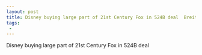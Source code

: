 ```yaml
---
layout: post
title: Disney buying large part of 21st Century Fox in 524B deal  Breitbart
tags:
 -
---
```

Disney buying large part of 21st Century Fox in 524B deal
